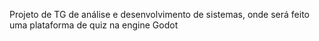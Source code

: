 Projeto de TG de análise e desenvolvimento de sistemas, onde será feito uma plataforma de quiz na engine Godot
